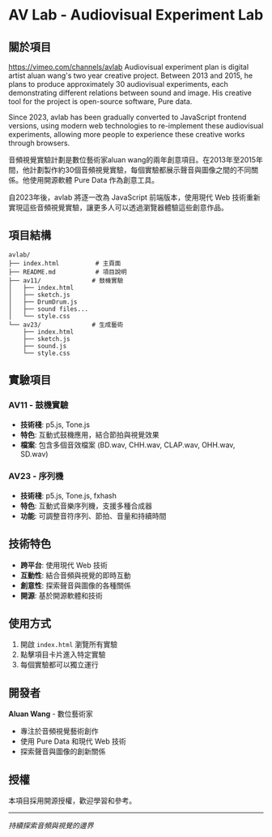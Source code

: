 # AV Lab - Audiovisual Experiment Lab

## 關於項目

https://vimeo.com/channels/avlab
Audiovisual experiment plan is digital artist aluan wang's two year creative project. Between 2013 and 2015, he plans to produce approximately 30 audiovisual experiments, each demonstrating different relations between sound and image. His creative tool for the project is open-source software, Pure data.

Since 2023, avlab has been gradually converted to JavaScript frontend versions, using modern web technologies to re-implement these audiovisual experiments, allowing more people to experience these creative works through browsers.

音頻視覺實驗計劃是數位藝術家aluan wang的兩年創意項目。在2013年至2015年間，他計劃製作約30個音頻視覺實驗，每個實驗都展示聲音與圖像之間的不同關係。他使用開源軟體 Pure Data 作為創意工具。

自2023年後，avlab 將逐一改為 JavaScript 前端版本，使用現代 Web 技術重新實現這些音頻視覺實驗，讓更多人可以透過瀏覽器體驗這些創意作品。

## 項目結構

```
avlab/
├── index.html          # 主頁面
├── README.md           # 項目說明
├── av11/              # 鼓機實驗
│   ├── index.html
│   ├── sketch.js
│   ├── DrumDrum.js
│   ├── sound files...
│   └── style.css
└── av23/              # 生成藝術
    ├── index.html
    ├── sketch.js
    ├── sound.js
    └── style.css
```

## 實驗項目

### AV11 - 鼓機實驗
- **技術棧**: p5.js, Tone.js
- **特色**: 互動式鼓機應用，結合節拍與視覺效果
- **檔案**: 包含多個音效檔案 (BD.wav, CHH.wav, CLAP.wav, OHH.wav, SD.wav)

### AV23 - 序列機
- **技術棧**: p5.js, Tone.js, fxhash
- **特色**: 互動式音樂序列機，支援多種合成器
- **功能**: 可調整音符序列、節拍、音量和持續時間

## 技術特色

- **跨平台**: 使用現代 Web 技術
- **互動性**: 結合音頻與視覺的即時互動
- **創意性**: 探索聲音與圖像的各種關係
- **開源**: 基於開源軟體和技術

## 使用方式

1. 開啟 `index.html` 瀏覽所有實驗
2. 點擊項目卡片進入特定實驗
3. 每個實驗都可以獨立運行

## 開發者

**Aluan Wang** - 數位藝術家
- 專注於音頻視覺藝術創作
- 使用 Pure Data 和現代 Web 技術
- 探索聲音與圖像的創新關係

## 授權

本項目採用開源授權，歡迎學習和參考。

---

*持續探索音頻與視覺的邊界*
